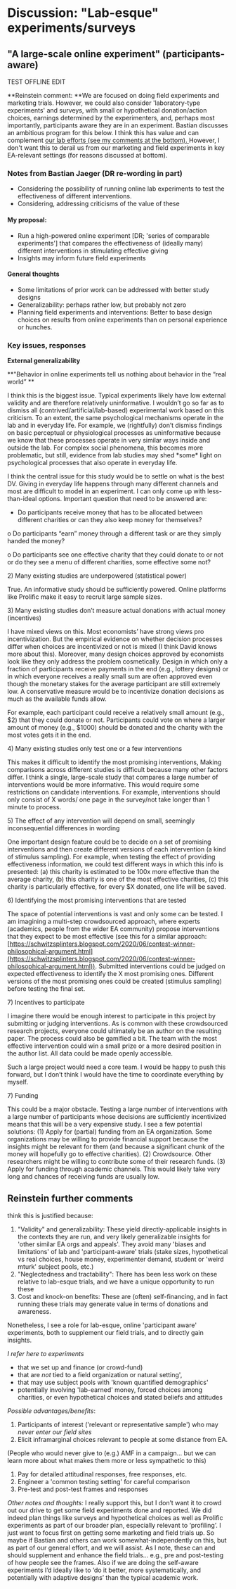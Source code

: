 # Discussion: "Lab-esque" experiments/surveys

## "A large-scale online experiment" (participants-aware)

TEST OFFLINE EDIT

**Reinstein comment: **We are focused on doing field experiments and marketing trials. However, we could also consider 'laboratory-type experiments' and surveys, with small or hypothetical donation/action choices, earnings determined by the experimenters, and, perhaps most importantly, participants aware they are in an experiment. Bastian discusses an ambitious program for this below. I think this has value and can complement [our lab efforts (see my comments at the bottom). ](lab-esque-experiments-and-surveys.md#reinstein-further-comments) However, I don't want this to derail us from our marketing and field experiments in key EA-relevant settings (for reasons discussed at bottom).&#x20;



### Notes from Bastian Jaeger (DR re-wording in part)

* Considering the possibility of running online lab experiments to test the effectiveness of different interventions.&#x20;
* Considering, addressing criticisms of the value of these

#### My proposal:&#x20;

* Run a high-powered online experiment \[DR; 'series of comparable experiments'] that compares the effectiveness of (ideally many) different interventions in stimulating effective giving
* Insights may inform future field experiments

#### General thoughts

* Some limitations of prior work can be addressed with better study designs
* Generalizability: perhaps rather low, but probably not zero&#x20;
* Planning field experiments and interventions: Better to base design choices on results from online experiments than on personal experience or hunches.

### Key issues, responses

**External generalizability**

**"Behavior in online experiments tell us nothing about behavior in the “real world” **

I think this is the biggest issue. Typical experiments likely have low external validity and are therefore relatively uninformative. I wouldn’t go so far as to dismiss all (contrived/artificial/lab-based) experimental work based on this criticism. To an extent, the same psychological mechanisms operate in the lab and in everyday life. For example, we (rightfully) don’t dismiss findings on basic perceptual or physiological processes as uninformative because we know that these processes operate in very similar ways inside and outside the lab. For complex social phenomena, this becomes more problematic, but still, evidence from lab studies may shed \*some\* light on psychological processes that also operate in everyday life.

I think the central issue for this study would be to settle on what is the best DV. Giving in everyday life happens through many different channels and most are difficult to model in an experiment. I can only come up with less-than-ideal options. Important question that need to be answered are:

* Do participants receive money that has to be allocated between different charities or can they also keep money for themselves?

o Do participants “earn” money through a different task or are they simply handed the money?

o Do participants see one effective charity that they could donate to or not or do they see a menu of different charities, some effective some not?

2\) Many existing studies are underpowered (statistical power)

True. An informative study should be sufficiently powered. Online platforms like Prolific make it easy to recruit large sample sizes.

3\) Many existing studies don’t measure actual donations with actual money (incentives)

I have mixed views on this. Most economists’ have strong views pro incentivization. But the empirical evidence on whether decision processes differ when choices are incentivized or not is mixed (I think David knows more about this). Moreover, many design choices approved by economists look like they only address the problem cosmetically. Design in which only a fraction of participants receive payments in the end (e.g., lottery designs) or in which everyone receives a really small sum are often approved even though the monetary stakes for the average participant are still extremely low. A conservative measure would be to incentivize donation decisions as much as the available funds allow.

For example, each participant could receive a relatively small amount (e.g., $2) that they could donate or not. Participants could vote on where a larger amount of money (e.g., $1000) should be donated and the charity with the most votes gets it in the end.

4\) Many existing studies only test one or a few interventions

This makes it difficult to identify the most promising interventions, Making comparisons across different studies is difficult because many other factors differ. I think a single, large-scale study that compares a large number of interventions would be more informative. This would require some restrictions on candidate interventions. For example, interventions should only consist of X words/ one page in the survey/not take longer than 1 minute to process.

5\) The effect of any intervention will depend on small, seemingly inconsequential differences in wording

One important design feature could be to decide on a set of promising interventions and then create different versions of each intervention (a kind of stimulus sampling). For example, when testing the effect of providing effectiveness information, we could test different ways in which this info is presented: (a) this charity is estimated to be 100x more effective than the average charity, (b) this charity is one of the most effective charities, (c) this charity is particularly effective, for every $X donated, one life will be saved.

6\) Identifying the most promising interventions that are tested

The space of potential interventions is vast and only some can be tested. I am imagining a multi-step crowdsourced approach, where experts (academics, people from the wider EA community) propose interventions that they expect to be most effective (see this for a similar approach: [https://schwitzsplinters.blogspot.com/2020/06/contest-winner-philosophical-argument.html](https://schwitzsplinters.blogspot.com/2020/06/contest-winner-philosophical-argument.html)). Submitted interventions could be judged on expected effectiveness to identify the X most promising ones. Different versions of the most promising ones could be created (stimulus sampling) before testing the final set.

7\) Incentives to participate

I imagine there would be enough interest to participate in this project by submitting or judging interventions. As is common with these crowdsourced research projects, everyone could ultimately be an author on the resulting paper. The process could also be gamified a bit. The team with the most effective intervention could win a small prize or a more desired position in the author list. All data could be made openly accessible.

Such a large project would need a core team. I would be happy to push this forward, but I don’t think I would have the time to coordinate everything by myself.

7\) Funding

This could be a major obstacle. Testing a large number of interventions with a large number of participants whose decisions are sufficiently incentivized means that this will be a very expensive study. I see a few potential solutions: (1) Apply for (partial) funding from an EA organization. Some organizations may be willing to provide financial support because the insights might be relevant for them (and because a significant chunk of the money will hopefully go to effective charities). (2) Crowdsource. Other researchers might be willing to contribute some of their research funds. (3) Apply for funding through academic channels. This would likely take very long and chances of receiving funds are usually low.



## Reinstein further comments

think this is justified because:

1. "Validity" and generalizability: These yield directly-applicable insights in the contexts they are run, and very likely generalizable insights for 'other similar EA orgs and appeals'. They avoid many 'biases and limitations' of lab and 'participant-aware' trials (stake sizes, hypothetical vs real choices, house money, experimenter demand, student or 'weird mturk' subject pools, etc.)
2. "Neglectedness and tractability": There has been less work on these relative to lab-esque trials, and we have a unique opportunity to run these
3. Cost and knock-on benefits: These are (often) self-financing, and in fact running these trials may generate value in terms of donations and awareness.

Nonetheless, I see a role for lab-esque, online 'participant aware' experiments, both to supplement our field trials, and to directly gain insights.

_I refer here to experiments_

* that we set up and finance (or crowd-fund)
* that are _not_ tied to a field organization or natural setting',
* that may use subject pools with 'known quantified demographics'
* potentially involving 'lab-earned' money, forced choices among charities, or even hypothetical choices and stated beliefs and attitudes

_Possible advantages/benefits_:

1. Participants of interest ('relevant or representative sample') who may _never enter our field sites_
2. Elicit inframarginal choices relevant to people at some distance from EA.

(People who would never give to (e.g.) AMF in a campaign... but we can learn more about what makes them more or less sympathetic to this)

1. Pay for detailed attitudinal responses, free responses, etc.
2. Engineer a 'common testing setting' for careful comparison
3. Pre-test and post-test frames and responses

_Other notes and thoughts:_ I really support this, but I don’t want it to crowd out our drive to get some field experiments done and reported. We did indeed plan things like surveys and hypothetical choices as well as Prolific experiments as part of our broader plan, especially relevant to ‘profiling’. I just want to focus first on getting some marketing and field trials up. So maybe if Bastian and others can work somewhat-independently on this, but as part of our general effort, and we will assist. As I note, these can and should supplement and enhance the field trials... e.g., pre and post-testing of how people see the frames. Also if we are doing the self-aware experiments I’d ideally like to ‘do it better, more systematically, and potentially with adaptive designs’ than the typical academic work.
